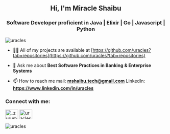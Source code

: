 <h2 align="center">Hi, I'm Miracle Shaibu</h2>
<h3 align="center">Software Developer proficient in Java | Elixir | Go | Javascript | Python</h3>


<p align="left"> <img src="https://komarev.com/ghpvc/?username=uracles&label=Profile%20views&color=0e75b6&style=flat" alt="uracles" /> </p>



- 👨‍💻 All of my projects are available at [https://github.com/uracles?tab=repositories](https://github.com/uracles?tab=repositories)
  
- 💬 Ask me about **Best Software Practices in Banking & Enterprise Systems**

- 📫 How to reach me mail: **mshaibu.tech@gmail.com**
                     LinkedIn: **https://www.linkedin.com/in/uracles**


<h3 align="left">Connect with me:</h3>
<p align="left">
<a href="https://twitter.com/merakool" target="blank"><img align="center" src="https://raw.githubusercontent.com/rahuldkjain/github-profile-readme-generator/master/src/images/icons/Social/twitter.svg" alt="_zurum" height="30" width="40" /></a>
<a href="https://linkedin.com/in/uracles" target="blank"><img align="center" src="https://raw.githubusercontent.com/rahuldkjain/github-profile-readme-generator/master/src/images/icons/Social/linked-in-alt.svg" alt="uracles" height="30" width="40" /></a>

</p>


<p><img align="center" src="https://github-readme-stats.vercel.app/api/top-langs?username=uracles&show_icons=true&locale=en&layout=compact" alt="uracles" /></p>
